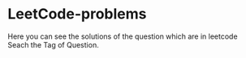 # LeetCode-problems
Here you can see the solutions of the question which are in leetcode<br>
Seach the Tag of Question.<br>
